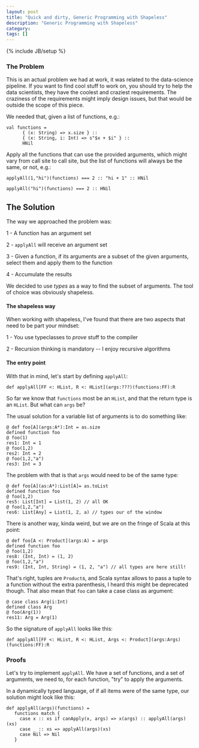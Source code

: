 ```yaml
---
layout: post
title: "Quick and dirty, Generic Programming with Shapeless"
description: "Generic Programming with Shapeless"
category: 
tags: []
---
```

{% include JB/setup %}

### The Problem

This is an actual problem we had at work, it was related to the data-science pipeline. If you want to find cool stuff to work on, you should try to help the data scientists, they have the coolest and craziest requirements. The craziness of the requirements might imply design issues, but that would be outside the scope of this piece.

We needed that, given a list of functions, e.g.:

~~~
val functions =
      { (x: String) => x.size } ::
      { (x: String, i: Int) => s"$x + $i" } ::
      HNil
~~~

Apply all the functions that can use the provided arguments, which might vary from call site to call site, but the list of functions will always be the same, or not, e.g.:

~~~
applyAll(1,"hi")(functions) === 2 :: "hi + 1" :: HNil

applyAll("hi")(functions) === 2 :: HNil
~~~


## The Solution

The way we approached the problem was:

1 - A function has an argument set

2 - `applyAll` will receive an argument set

3 - Given a function, if its arguments are a subset of the given arguments, select them and apply them to the function

4 - Accumulate the results

We decided to use _types_ as a way to find the subset of arguments. The tool of choice was obviously shapeless.

#### The shapeless way

When working with shapeless, I've found that there are two aspects that need to be part your mindset: 

1 - You use typeclasses to _prove_ stuff to the compiler

2 - Recursion thinking is mandatory -- I enjoy recursive algorithms 


#### The entry point

With that in mind, let's start by defining `applyAll`:

~~~
def applyAll[FF <: HList, R <: HList](args:???)(functions:FF):R
~~~

So far we know that `functions` most be an `HList`, and that the return type is an `HList`. But what can `args` be?

The usual solution for a variable list of arguments is to do something like:

~~~
@ def foo[A](args:A*):Int = as.size
defined function foo
@ foo(1)
res1: Int = 1
@ foo(1,2)
res2: Int = 2
@ foo(1,2,"a")
res3: Int = 3
~~~

The problem with that is that `args` would need to be of the same type:

~~~
@ def foo[A](as:A*):List[A]= as.toList
defined function foo
@ foo(1,2)
res5: List[Int] = List(1, 2) // all OK
@ foo(1,2,"a")
res6: List[Any] = List(1, 2, a) // types our of the window
~~~

There is another way, kinda weird, but we are on the fringe of Scala at this point:

~~~
@ def foo[A <: Product](args:A) = args
defined function foo
@ foo(1,2)
res8: (Int, Int) = (1, 2) 
@ foo(1,2,"a")
res9: (Int, Int, String) = (1, 2, "a") // all types are here still!
~~~

That's right, tuples are `Product`s, and Scala syntax allows to pass a tuple to a function without the extra parenthesis, I heard this might be deprecated though. That also mean that `foo` can take a case class as argument:

~~~
@ case class Arg(i:Int)
defined class Arg
@ foo(Arg(1))
res11: Arg = Arg(1)
~~~

So the signature of `applyAll` looks like this:

~~~
def applyAll[FF <: HList, R <: HList, Args <: Product](args:Args)(functions:FF):R
~~~

### Proofs

Let's try to implement `applyAll`. We have a set of functions, and a set of arguments, we need to, for each function, "try" to apply the arguments.

In a dynamically typed language, of if all items were of the same type, our solution might look like this:

~~~
def applyAll(args)(functions) = 
   functions match {
     case x :: xs if canApply(x, args) => x(args) :: applyAll(args)(xs)
     case _ :: xs => applyAll(args)(xs)
     case Nil => Nil
   }
~~~



